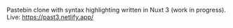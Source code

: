 Pastebin clone with syntax highlighting written in Nuxt 3 (work in progress). <br />
Live: https://past3.netlify.app/